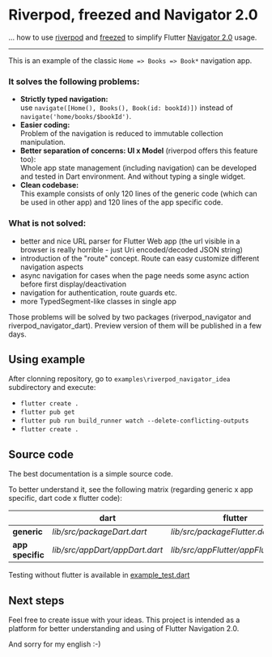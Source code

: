 # Riverpod, freezed and Navigator 2.0

... how to use [riverpod](https://riverpod.dev/) and [freezed](https://github.com/rrousselGit/freezed) 
to simplify Flutter [Navigator 2.0](https://medium.com/flutter/learning-flutters-new-navigation-and-routing-system-7c9068155ade) usage.

-----------------

This is an example of the classic ```Home => Books => Book*``` navigation app. 

### It solves the following problems:

- **Strictly typed navigation:** <br>use ```navigate([Home(), Books(), Book(id: bookId)])``` instead of ```navigate('home/books/$bookId')```.
- **Easier coding:** <br>Problem of the navigation is reduced to immutable collection manipulation.
- **Better separation of concerns: UI x Model** (riverpod offers this feature too): <br>
  Whole app state management (including navigation) can be developed and tested in Dart environment. And without typing a single widget.
- **Clean codebase:** <br>This example consists of only 120 lines of the generic code (which can be used in other app) and 120 lines of the app specific code.

### What is not solved:

- better and nice URL parser for Flutter Web app (the url visible in a browser is really horrible - just Uri encoded/decoded JSON string)
- introduction of the "route" concept. Route can easy customize different navigation aspects
- async navigation for cases when the page needs some async action before first display/deactivation
- navigation for authentication, route guards etc.
- more TypedSegment-like classes in single app

Those problems will be solved by two packages (riverpod_navigator and riverpod_navigator_dart). Preview version of them will be published in a few days.

## Using example

After clonning repository, go to ```examples\riverpod_navigator_idea``` subdirectory and execute:

- ```flutter create .```
- ```flutter pub get```
- ```flutter pub run build_runner watch --delete-conflicting-outputs```
- ```flutter create .```

## Source code

The best documentation is a simple source code.

To better understand it, see the following matrix (regarding generic x app specific, dart code x flutter code):

| | dart | flutter |
|---|---|--- |
| **generic** | *lib/src/packageDart.dart* | *lib/src/packageFlutter.dart* |
| **app specific** | *lib/src/appDart/appDart.dart* | *lib/src/appFlutter/appFlutter.dart/*  |

Testing without flutter is available in [example_test.dart](test/example_test.dart)

## Next steps

Feel free to create issue with your ideas. This project is intended as a platform for better understanding and using of Flutter Navigation 2.0.

And sorry for my english :-)
